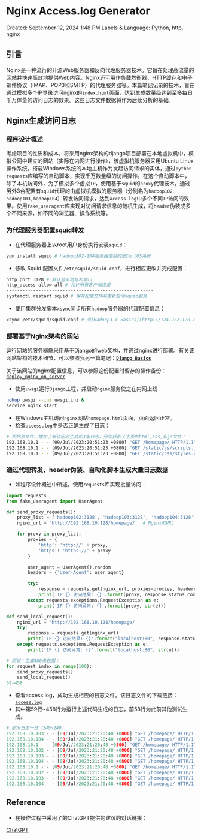 # Nginx Access.log Generator

Created: September 12, 2024 1:48 PM
Labels & Language: Python, http, nginx

## 引言

Nginx是一种流行的开源Web服务器和反向代理服务器技术。它旨在处理高流量的网站并快速高效地提供Web内容。Nginx还可用作负载均衡器、HTTP缓存和电子邮件协议（IMAP、POP3和SMTP）的代理服务器等。本篇笔记记录的技术，旨在通过模拟多个IP登录访问nginx的`index.html`页面，达到生成数量级达到至多每日千万体量的访问日志的效果。这些日志文件数据将作为后续分析的基础。

## Nginx生成访问日志

### 程序设计概述

考虑项目的性质和成本，将采用nginx架构的django项目部署在本地虚拟机中，模拟公网中建立的网站（实际在内网进行操作），该虚拟机服务器采用Ubuntu Linux操作系统。搭载Windows系统的本地主机作为发起访问请求的实体，通过`python requests`库编写的自动脚本，实现千万数量级的访问操作。在这个自动脚本中，除了本机访问外，为了模拟多个虚拟`IP`，使用基于`squid`的`proxy`代理技术，通过另外3台配置有`squid`代理的由虚拟机模拟的服务器（分别名为`hadoop102`, `hadoop103`, `hadoop104`）转发访问请求，达到`access.log`中多个不同`IP`访问的效果。使用`fake_useragent`库实现对访问请求信息的随机生成，将`header`伪装成多个不同来源，如不同的浏览器、操作系统等。

### 为代理服务器配置squid转发

- 在代理服务器上以root用户身份执行安装`squid`：

```bash
yum install squid # hadoop102-104服务器使用的是CentOS系统
```

- 修改 Squid 配置文件`/etc/squid/squid.conf`，进行相应更改并完成配置：

```bash
http_port 3128 # 默认监听地址和端口
http_access allow all # 允许所有客户端连接
-------------------------------------------------------
systemctl restart squid # 保存配置文件并重新启动squid服务
```

- 使用集群分发脚本`xsync`同步所有`hadoop`服务器的代理配置信息：

```bash
xsync /etc/squid/squid.conf # 见[Hadoop3.x Basics](http://124.222.120.214/media/notion_files/070523/hadoop_basics_notes.html)
```

### 部署基于Nginx架构的网站

运行网站的服务器端采用基于Django的web架构，并通过nginx进行部署。有关该网站架构的技术细节，可以参照我另一篇笔记：[**`Django Basics`**](http://124.222.120.214/media/notion_files/070923/Django%20Basics%20668d2388c67b47869a192459163ec675.html)

关于该网站的nginx配置信息，可以参照这份配置时留存的操作备份：[`deploy_nginx_on_server`](http://124.222.120.214/media/notion_files/070923/deploy_nginx_on_server.txt)

- 使用`uwsgi`运行`Django`工程，并启动`nginx`服务使之在内网上线：

```bash
nohup uwsgi --ini uwsgi.ini &
service nginx start
```

- 在Windows主机访问`nginx`网站`homepage.html`页面，页面返回正常。
- 检查`access.log`中是否正确生成了日志：

```bash
# 相比原文件，增加了新访问时生成的3条日志，分别获取了主页的html,css,和js文件：
192.168.10.1 - - [09/Jul/2023:20:51:23 +0800] "GET /homepage/ HTTP/1.1" 200 5266 "-" "Mozilla/5.0 (Windows NT 10.0; Win64; x64) AppleWebKit/537.36 (KHTML, like Gecko) Chrome/114.0.0.0 Safari/537.36 Edg/114.0.1823.67"
192.168.10.1 - - [09/Jul/2023:20:51:23 +0800] "GET /static/js/scripts.js HTTP/1.1" 404 1035 "http://192.168.10.128/homepage/" "Mozilla/5.0 (Windows NT 10.0; Win64; x64) AppleWebKit/537.36 (KHTML, like Gecko) Chrome/114.0.0.0 Safari/537.36 Edg/114.0.1823.67"
192.168.10.1 - - [09/Jul/2023:20:51:23 +0800] "GET /static/css/styles.css HTTP/1.1" 404 1029 "http://192.168.10.128/homepage/" "Mozilla/5.0 (Windows NT 10.0; Win64; x64) AppleWebKit/537.36 (KHTML, like Gecko) Chrome/114.0.0.0 Safari/537.36 Edg/114.0.1823.67"
```

### 通过代理转发、header伪装、自动化脚本生成大量日志数据

- 如程序设计概述中所述，使用`requests`库实现批量访问：

```python
import requests
from fake_useragent import UserAgent

def send_proxy_requests():
    proxy_list = ['hadoop102:3128', 'hadoop103:3128', 'hadoop104:3128']  # 代理服务器列表
    nginx_url = 'http://192.168.10.128/homepage/'  # Nginx的URL

    for proxy in proxy_list:
        proxies = {
            'http': 'http://' + proxy,
            'https': 'https://' + proxy
        }

        user_agent = UserAgent().random
        headers = {'User-Agent': user_agent}

        try:
            response = requests.get(nginx_url, proxies=proxies, headers=headers)
            print('IP {} 访问结果: {}'.format(proxy, response.status_code))
        except requests.exceptions.RequestException as e:
            print('IP {} 访问异常: {}'.format(proxy, str(e)))

def send_local_request():
    nginx_url = 'http://192.168.10.128/homepage/'
    try:
        response = requests.get(nginx_url)
        print('IP {} 访问结果: {}'.format("localhost:80", response.status_code))
    except requests.exceptions.RequestException as e:
        print('IP {} 访问异常: {}'.format("localhost:80", str(e)))

# 测试：生成400条数据：
for request_index in range(100):
    send_proxy_requests()
    send_local_request()
59-458
```

- 查看access.log，成功生成相应的日志文件。该日志文件的下载链接：[`access.log`](http://124.222.120.214/download/access_log.txt)
- 其中第59行~458行为运行上述代码生成的日志，前58行为此前其他测试生成。

```python
# 部分日志一览（240~249）
192.168.10.103 - - [09/Jul/2023:21:20:48 +0800] "GET /homepage/ HTTP/1.1" 200 21552 "-" "Mozilla/4.0 (compatible; MSIE 6.0; Linux i686 ; en) Opera 9.70"
192.168.10.104 - - [09/Jul/2023:21:20:48 +0800] "GET /homepage/ HTTP/1.1" 200 21552 "-" "Mozilla/4.0 (compatible; MSIE 6.0; Windows NT 5.0) Opera 7.10  [en]"
192.168.10.1 - - [09/Jul/2023:21:20:48 +0800] "GET /homepage/ HTTP/1.1" 200 5266 "-" "python-requests/2.31.0"
192.168.10.102 - - [09/Jul/2023:21:20:48 +0800] "GET /homepage/ HTTP/1.1" 200 21552 "-" "Mozilla/5.0 (Macintosh; U; Intel Mac OS X 10_5_2; pt-br) AppleWebKit/525.13 (KHTML, like Gecko) Version/3.1 Safari/525.13"
192.168.10.103 - - [09/Jul/2023:21:20:48 +0800] "GET /homepage/ HTTP/1.1" 200 21552 "-" "Mozilla/5.0 (Macintosh; U; PPC Mac OS X; nl-nl) AppleWebKit/418.8 (KHTML, like Gecko) Safari/419.3"
192.168.10.104 - - [09/Jul/2023:21:20:48 +0800] "GET /homepage/ HTTP/1.1" 200 21552 "-" "Mozilla/5.0 (Windows; U; Windows NT 6.0; en-US) AppleWebKit/525.19 (KHTML, like Gecko) Chrome/1.0.154.59 Safari/525.19"
192.168.10.1 - - [09/Jul/2023:21:20:48 +0800] "GET /homepage/ HTTP/1.1" 200 5266 "-" "python-requests/2.31.0"
192.168.10.102 - - [09/Jul/2023:21:20:48 +0800] "GET /homepage/ HTTP/1.1" 200 21552 "-" "Mozilla/5.0 (X11; U; Linux x86_64; de; rv:1.8.1.12) Gecko/20080208 Fedora/2.0.0.12-1.fc8 Firefox/2.0.0.12"
192.168.10.103 - - [09/Jul/2023:21:20:48 +0800] "GET /homepage/ HTTP/1.1" 200 21552 "-" "Mozilla/5.0 (Windows NT 10.0; Win64; x64) AppleWebKit/537.36 (KHTML like Gecko) Chrome/51.0.2704.79 Safari/537.36 Edge/14.14931"
192.168.10.104 - - [09/Jul/2023:21:20:48 +0800] "GET /homepage/ HTTP/1.1" 200 21552 "-" "Mozilla/4.0 (compatible; MSIE 8.0; Windows NT 6.0; en) Opera 11.00"
```

## Reference

- 在操作过程中采用了的ChatGPT提供的建议的对话链接：

[ChatGPT](https://chat.openai.com/share/16f97992-a96a-4c43-9970-7c963f9e1be0)